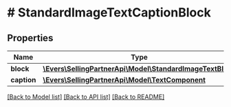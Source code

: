 # # StandardImageTextCaptionBlock

## Properties

Name | Type | Description | Notes
------------ | ------------- | ------------- | -------------
**block** | [**\Evers\SellingPartnerApi\Model\StandardImageTextBlock**](StandardImageTextBlock.md) |  | [optional]
**caption** | [**\Evers\SellingPartnerApi\Model\TextComponent**](TextComponent.md) |  | [optional]

[[Back to Model list]](../../README.md#models) [[Back to API list]](../../README.md#endpoints) [[Back to README]](../../README.md)
